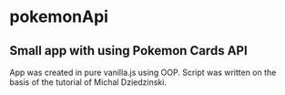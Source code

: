 # pokemonApi

## Small app with using Pokemon Cards API

App was created in pure vanilla.js using OOP.
Script was written on the basis of the tutorial of Michal Dziedzinski.

